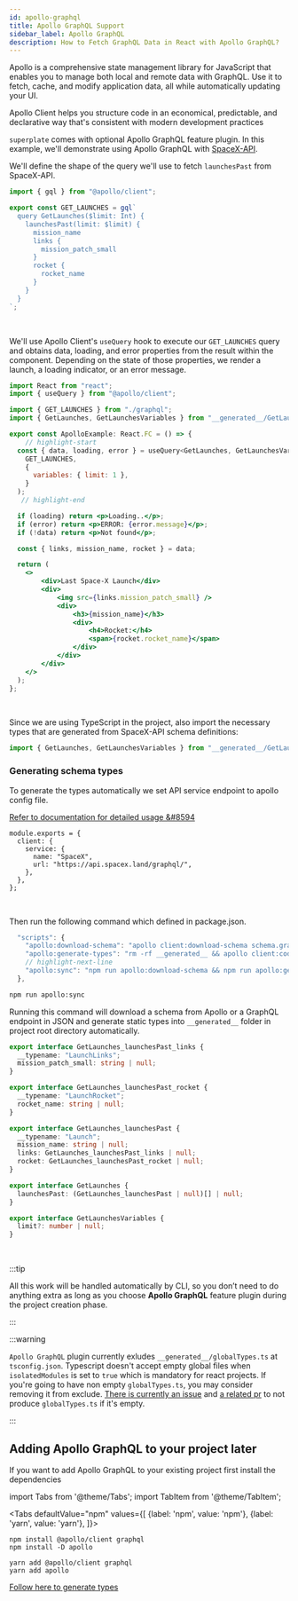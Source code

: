 ```yaml
---
id: apollo-graphql
title: Apollo GraphQL Support
sidebar_label: Apollo GraphQL
description: How to Fetch GraphQL Data in React with Apollo GraphQL?
---
```


Apollo is a comprehensive state management library for JavaScript that enables you to manage both local and remote data with GraphQL. Use it to fetch, cache, and modify application data, all while automatically updating your UI.

Apollo Client helps you structure code in an economical, predictable, and declarative way that's consistent with modern development practices

`superplate` comes with optional Apollo GraphQL feature plugin. In this example, we'll demonstrate using Apollo GraphQL with [SpaceX-API](https://github.com/r-spacex/SpaceX-API).



We'll define the shape of the query we'll use to fetch `launchesPast` from SpaceX-API.

```jsx title="components/apolloExample/graphql.ts"
import { gql } from "@apollo/client";

export const GET_LAUNCHES = gql`
  query GetLaunches($limit: Int) {
    launchesPast(limit: $limit) {
      mission_name
      links {
        mission_patch_small
      }
      rocket {
        rocket_name
      }
    }
  }
`;
```
<br/>

We'll use Apollo Client's `useQuery` hook to execute our `GET_LAUNCHES` query and obtains data, loading, and error properties from the result within the component. Depending on the state of those properties, we render a launch, a loading indicator, or an error message.

```jsx title="components/apolloExample/index.tsx"
import React from "react";
import { useQuery } from "@apollo/client";

import { GET_LAUNCHES } from "./graphql";
import { GetLaunches, GetLaunchesVariables } from "__generated__/GetLaunches.ts";

export const ApolloExample: React.FC = () => {
	// highlight-start
  const { data, loading, error } = useQuery<GetLaunches, GetLaunchesVariables>(
    GET_LAUNCHES,
    {
      variables: { limit: 1 },
    }
  );
   // highlight-end

  if (loading) return <p>Loading..</p>;
  if (error) return <p>ERROR: {error.message}</p>;
  if (!data) return <p>Not found</p>;

  const { links, mission_name, rocket } = data;

  return (
    <>
        <div>Last Space-X Launch</div>
        <div>
            <img src={links.mission_patch_small} />
            <div>
                <h3>{mission_name}</h3>
                <div>
                    <h4>Rocket:</h4>
                    <span>{rocket.rocket_name}</span>
                </div>
            </div>
        </div>
    </>
  );
};
```
<br/>

Since we are using TypeScript in the project, also import the necessary types that are generated from SpaceX-API schema definitions:
```jsx title="components/apolloExample/index.tsx"
import { GetLaunches, GetLaunchesVariables } from "__generated__/GetLaunches.ts";
```


### Generating schema types

To generate the types automatically we set API service endpoint to apollo config file.

[Refer to  documentation for detailed usage  &#8594](https://www.apollographql.com/docs/devtools/apollo-config/#client-projects)


```tsx title="apollo.config.js"
module.exports = {
  client: {
    service: {
      name: "SpaceX",
      url: "https://api.spacex.land/graphql/",
    },
  },
};
```
<br/>

Then run the following command which defined in package.json.  

```ts title="package.json"
  "scripts": {
    "apollo:download-schema": "apollo client:download-schema schema.graphql",
	"apollo:generate-types": "rm -rf __generated__ && apollo client:codegen --target typescript --outputFlat",
	// highlight-next-line
    "apollo:sync": "npm run apollo:download-schema && npm run apollo:generate-types"
  },
```

```bash
npm run apollo:sync
```


Running this command will download a schema from Apollo or a GraphQL endpoint in JSON and generate static types into `__generated__` folder in project root directory automatically.


```ts title="__generated__/GetLaunches.ts"
export interface GetLaunches_launchesPast_links {
  __typename: "LaunchLinks";
  mission_patch_small: string | null;
}

export interface GetLaunches_launchesPast_rocket {
  __typename: "LaunchRocket";
  rocket_name: string | null;
}

export interface GetLaunches_launchesPast {
  __typename: "Launch";
  mission_name: string | null;
  links: GetLaunches_launchesPast_links | null;
  rocket: GetLaunches_launchesPast_rocket | null;
}

export interface GetLaunches {
  launchesPast: (GetLaunches_launchesPast | null)[] | null;
}

export interface GetLaunchesVariables {
  limit?: number | null;
}
```

<br/>

:::tip

All this work will be handled automatically by CLI, so you don’t need to do anything extra as long as you choose **Apollo GraphQL** feature plugin during the project creation phase.

:::

:::warning

`Apollo GraphQL` plugin currently exludes `__generated__/globalTypes.ts` at `tsconfig.json`. Typescript doesn't accept empty global files when `isolatedModules` is set to `true` which is mandatory for react projects. If you're going to have non empty `globalTypes.ts`, you may consider removing it from exclude.
[There is currently an issue](https://github.com/apollographql/apollo-tooling/issues/2080) and [a related pr](https://github.com/apollographql/apollo-tooling/pull/2163) to not produce `globalTypes.ts` if it's empty.

:::


## Adding Apollo GraphQL to your project later

If you want to add Apollo GraphQL to your existing project first install the dependencies


import Tabs from '@theme/Tabs';
import TabItem from '@theme/TabItem';

<Tabs
  defaultValue="npm"
  values={[
    {label: 'npm', value: 'npm'},
    {label: 'yarn', value: 'yarn'},
  ]}>
  <TabItem value="npm">

```
npm install @apollo/client graphql
npm install -D apollo
```
  </TabItem>
  
  <TabItem value="yarn">

```
yarn add @apollo/client graphql
yarn add apollo
```
  </TabItem>
</Tabs>


[Follow here to generate types](#generating-schema-types) 